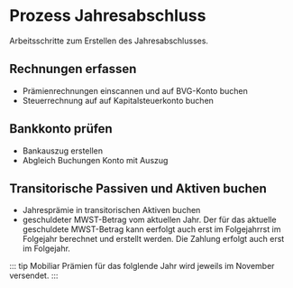 # Prozess Jahresabschluss

Arbeitsschritte zum Erstellen des Jahresabschlusses.

## Rechnungen erfassen

* Prämienrechnungen einscannen und auf BVG-Konto buchen
* Steuerrechnung auf auf Kapitalsteuerkonto buchen

## Bankkonto prüfen

* Bankauszug erstellen
* Abgleich Buchungen Konto mit Auszug

## Transitorische Passiven und Aktiven buchen

* Jahresprämie in transitorischen Aktiven buchen
* geschuldeter MWST-Betrag vom aktuellen Jahr. Der für das aktuelle geschuldete MWST-Betrag kann eerfolgt auch erst im Folgejahrrst im Folgejahr berechnet und erstellt werden. Die Zahlung erfolgt auch erst im Folgejahr.

::: tip
Mobiliar Prämien für das folglende Jahr wird jeweils im November versendet. 
:::